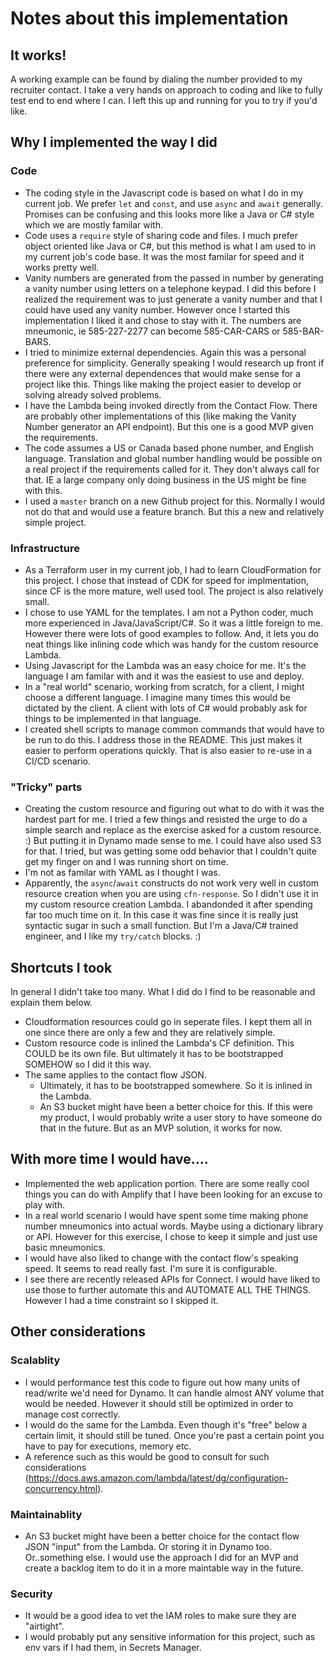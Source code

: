 # Notes about this implementation
## It works!
A working example can be found by dialing the number provided to my recruiter contact.  I take a very hands on approach to coding and like to fully test end to end where I can.
I left this up and running for you to try if you'd like.

## Why I implemented the way I did
### Code
* The coding style in the Javascript code is based on what I do in my current job.  We prefer `let` and `const`, and use `async` and `await` generally.  Promises can be confusing and this looks more like a Java or C# style which we are mostly familar with.
* Code uses a `require` style of sharing code and files.  I much prefer object oriented like Java or C#, but this method is what I am used to
  in my current job's code base.  It was the most familar for speed and it works pretty well.
* Vanity numbers are generated from the passed in number by generating a vanity number using letters on a telephone keypad.
  I did this before I realized the requirement was to just generate a vanity number and that I could have used any vanity number.  However once I started this implementation I liked it and chose to stay with it. The numbers are mneumonic, ie 585-227-2277 can become 585-CAR-CARS or 585-BAR-BARS.
* I tried to minimize external dependencies. Again this was a personal preference for simplicity.  Generally speaking I would research up front if there were any external dependences that would make sense for a project like this.  Things like making the project easier to develop or solving already solved problems.
* I have the Lambda being invoked directly from the Contact Flow.  There are probably other implementations of this (like making the Vanity Number generator an API endpoint). But this one is a good MVP given the requirements.
* The code assumes a US or Canada based phone number, and English language.  Translation and global number handling would be possible on a real project if the requirements called for it.  They don't always call for that.  IE a large company only doing business in the US might be fine with this.
* I used a `master` branch on a new Github project for this.  Normally I would not do that and would use a feature branch. But this a new and relatively simple project.

### Infrastructure
* As a Terraform user in my current job, I had to learn CloudFormation for this project.  I chose that instead of CDK for speed for implmentation, since CF is the more mature, well used tool.  The project is also relatively small.
* I chose to use YAML for the templates.  I am not a Python coder, much more experienced in Java/JavaScript/C#.  So it was a little foreign to me.  However there were lots of good examples to follow.  And, it lets you do neat things like inlining code which was handy for the custom resource Lambda.
* Using Javascript for the Lambda was an easy choice for me. It's the language I am familar with and it was the easiest to use and deploy.
* In a "real world" scenario, working from scratch, for a client, I might choose a different language.  I imagine many times this would be dictated by the client.  A client with lots of C# would probably ask for things to be implemented in that language.
* I created shell scripts to manage common commands that would have to be run to do this.  I address those in the README.  This just makes it easier to perform operations quickly.  That is also easier to re-use in a CI/CD scenario.

### "Tricky" parts
* Creating the custom resource and figuring out what to do with it was the hardest part for me.  I tried a few things and resisted the urge to do a simple search and replace as the exercise asked for a custom resource. :)  But putting it in Dynamo made sense to me.  I could have also used S3 for that.  I tried, but was getting some odd behavior that I couldn't quite get my finger on and I was running short on time.
* I'm not as familar with YAML as I thought I was.
* Apparently, the `async`/`await` constructs do not work very well in custom resource creation when you are using `cfn-response`.   So I didn't use it in my custom resource creation Lambda.  I abandonded it after spending far too much time on it. In this case it was fine since it is really just syntactic sugar in such a small function.  But I'm a Java/C# trained engineer, and I like my `try/catch` blocks. :)

## Shortcuts I took
In general I didn't take too many. What I did do I find to be reasonable and explain them below.
* Cloudformation resources could go in seperate files.  I kept them all in one since there are only a few and they are relatively simple.
* Custom resource code is inlined the Lambda's CF definition.  This COULD be its own file.  But ultimately it has to be bootstrapped SOMEHOW so I did it this way.
* The same applies to the contact flow JSON.
  * Ultimately, it has to be bootstrapped somewhere.  So it is inlined in the Lambda.
  * An S3 bucket might have been a better choice for this.  If this were my product, I would probably write a user story to have someone do that in the future.  But as an MVP solution, it works for now.
## With more time I would have....
* Implemented the web application portion.  There are some really cool things you can do with Amplify that I have been looking for an excuse to play with.
* In a real world scenario I would have spent some time making phone number mneumonics into actual words.  Maybe using a dictionary library or API.  However for this exercise, I chose to keep it simple and just use basic mneumonics.
* I would have also liked to change with the contact flow's speaking speed.  It seems to read really fast.  I'm sure it is configurable.
* I see there are recently released APIs for Connect.  I would have liked to use those to further automate this and AUTOMATE ALL THE THINGS.  However I had a time constraint so I skipped it.

## Other considerations
### Scalablity
* I would performance test this code to figure out how many units of read/write we'd need for Dynamo.  It can handle almost ANY volume that would be needed.   However it should still be optimized in order to manage cost correctly.
* I would do the same for the Lambda.  Even though it's "free" below a certain limit, it should still be tuned.  Once you're past a certain point you have to pay for executions, memory etc.
* A reference such as this would be good to consult for such considerations (https://docs.aws.amazon.com/lambda/latest/dg/configuration-concurrency.html).

### Maintainablity
* An S3 bucket might have been a better choice for the contact flow JSON "input" from the Lambda.  Or storing it in Dynamo too.  Or..something else.  I would use the approach I did for an MVP and create a backlog item to do it in a more maintable way in the future.

### Security
* It would be a good idea to vet the IAM roles to make sure they are "airtight".
* I would probably put any sensitive information for this project, such as env vars if I had them, in Secrets Manager.